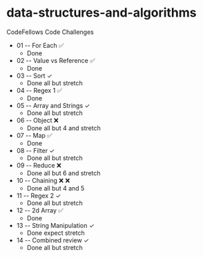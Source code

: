 # data-structures-and-algorithms
CodeFellows Code Challenges

- 01 -- For Each ✅
	- Done
- 02 -- Value vs Reference ✅
	- Done
- 03 -- Sort ✓
	- Done all but stretch
- 04 -- Regex 1 ✅
	- Done
- 05 -- Array and Strings ✓
	- Done all but stretch
- 06 -- Object :x:
	- Done all but 4 and stretch
- 07 -- Map ✅
	- Done
- 08 -- Filter ✓
	- Done all but stretch
- 09 -- Reduce :x:
	- Done all but 6 and stretch
- 10 -- Chaining :x: :x: 
	- Done all but 4 and 5
- 11 -- Regex 2 ✓
	- Done all but stretch
- 12 -- 2d Array ✅
	- Done
- 13 -- String Manipulation ✓
	- Done expect stretch
- 14 -- Combined review ✓
	- Done all but stretch
